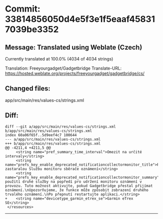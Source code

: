 # Commit: 33814856050d4e5f3e1f5eaaf458317039be3352
## Message: Translated using Weblate (Czech)

Currently translated at 100.0% (4034 of 4034 strings)

Translation: Freeyourgadget/Gadgetbridge
Translate-URL: https://hosted.weblate.org/projects/freeyourgadget/gadgetbridge/cs/
## Changed files:
app/src/main/res/values-cs/strings.xml

## Diff:
```
diff --git a/app/src/main/res/values-cs/strings.xml b/app/src/main/res/values-cs/strings.xml
index 60a06f65f..5d9eef4c7 100644
--- a/app/src/main/res/values-cs/strings.xml
+++ b/app/src/main/res/values-cs/strings.xml
@@ -4211,4 +4211,5 @@
     <string name="pref_summary_time_interval">Omezit na určité intervaly</string>
     <string name="prefs_key_enable_deprecated_notificationcollectormonitor_title">Povolit zastaralou Službu monitoru sběrače oznámení</string>
     <string name="prefs_key_enable_deprecated_notificationcollectormonitor_summary">Vynutí použití druhé služby na popředí pro udržení monitoru oznámení v provozu. Tuto možnost aktivujte, pokud Gadgetbridge přestal přijímat oznámení.\nUpozorňujeme, že funkce může způsobit zobrazení druhého trvalého oznámení.\nPo přepnutí restartujte aplikaci.</string>
+    <string name="devicetype_garmin_etrex_se">Garmin eTrex SE</string>
 </resources>
```
-----------------------------------
